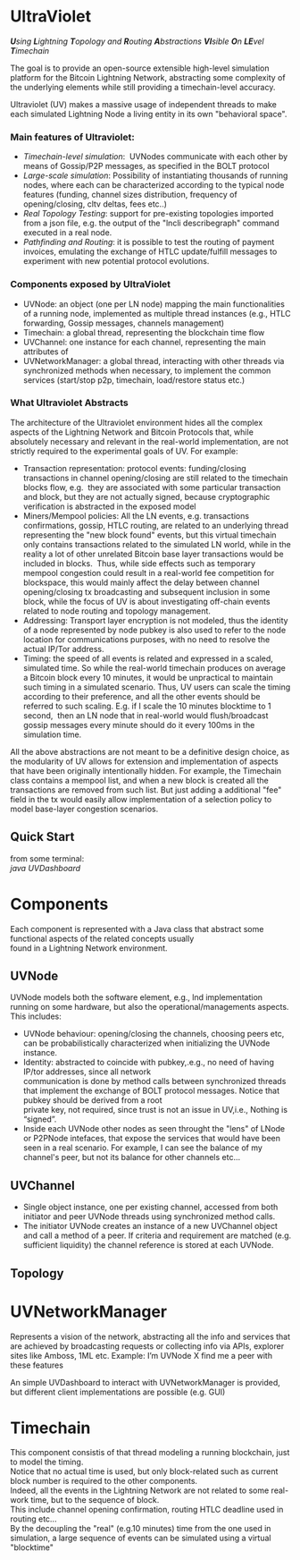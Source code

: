 # UltraViolet

_**U**sing **L**ightning **T**opology and **R**outing **A**bstractions **VI**sible **O**n **LE**vel **T**imechain_

The goal is to provide an open-source extensible high-level simulation platform for the Bitcoin Lightning Network, abstracting some complexity of the underlying elements while still providing a timechain-level accuracy.

Ultraviolet (UV) makes a massive usage of independent threads to make each simulated Lightning Node a living entity in its own "behavioral space".

### Main features of Ultraviolet:

*   _Timechain-level simulation_:  UVNodes communicate with each other by means of Gossip/P2P messages, as specified in the BOLT protocol
*   _Large-scale simulation_: Possibility of instantiating thousands of running nodes, where each can be characterized according to the typical node features (funding, channel sizes distribution, frequency of opening/closing, cltv deltas, fees etc..)
*   _Real Topology Testing_: support for pre-existing topologies imported from a json file, e.g. the output of the "lncli describegraph" command executed in a real node.
*   _Pathfinding and Routing_: it is possible to test the routing of payment invoices, emulating the exchange of HTLC update/fulfill messages to experiment with new potential protocol evolutions.

### Components exposed by UltraViolet

*   UVNode: an object (one per LN node) mapping the main functionalities of a running node, implemented as multiple thread instances (e.g., HTLC forwarding, Gossip messages, channels management)
*   Timechain: a global thread, representing the blockchain time flow
*   UVChannel: one instance for each channel, representing the main attributes of
*   UVNetworkManager: a global thread, interacting with other threads via synchronized methods when necessary, to implement the common services (start/stop p2p, timechain, load/restore status etc.)

### What Ultraviolet Abstracts

The architecture of the Ultraviolet environment hides all the complex aspects of the Lightning Network and Bitcoin Protocols that, while absolutely necessary and relevant in the real-world implementation, are not strictly required to the experimental goals of UV. For example:

*   Transaction representation: protocol events: funding/closing transactions in channel opening/closing are still related to the timechain blocks flow, e.g.  they are associated with some particular transaction and block, but they are not actually signed, because cryptographic verification is abstracted in the exposed model
*   Miners/Mempool policies: All the LN events, e.g. transactions confirmations, gossip, HTLC routing, are related to an underlying thread representing the "new block found" events, but this virtual timechain only contains transactions related to the simulated LN world, while in the reality a lot of other unrelated Bitcoin base layer transactions would be included in blocks.  Thus, while side effects such as temporary mempool congestion could result in a real-world fee competition for blockspace, this would mainly affect the delay between channel opening/closing tx broadcasting and subsequent inclusion in some block, while the focus of UV is about investigating off-chain events related to node routing and topology management.
*   Addressing: Transport layer encryption is not modeled, thus the identity of a node represented by node pubkey is also used to refer to the node location for communications purposes, with no need to resolve the actual IP/Tor address. 
*   Timing: the speed of all events is related and expressed in a scaled, simulated time. So while the real-world timechain produces on average a Bitcoin block every 10 minutes, it would be unpractical to maintain such timing in a simulated scenario. Thus, UV users can scale the timing according to their preference, and all the other events should be referred to such scaling. E.g. if I scale the 10 minutes blocktime to 1 second,  then an LN node that in real-world would flush/broadcast gossip messages every minute should do it every 100ms in the simulation time.

All the above abstractions are not meant to be a definitive design choice, as the modularity of UV allows for extension and implementation of aspects that have been originally intentionally hidden. For example, the Timechain class contains a mempool list, and when a new block is created all the transactions are removed from such list. But just adding a additional "fee" field in the tx would easily allow implementation of a selection policy to model base-layer congestion scenarios. 

## Quick Start

from some terminal:  
_java UVDashboard_

# Components

Each component is represented with a Java class that abstract some functional aspects of the related concepts usually  
found in a Lightning Network environment.

## UVNode

UVNode models both the software element, e.g., lnd implementation running on some hardware, but also the operational/managements aspects.  
This includes:

*   UVNode behaviour: opening/closing the channels, choosing peers etc, can be probabilistically characterized when initializing the UVNode instance.
*   Identity: abstracted to coincide with pubkey,.e.g., no need of having IP/tor addresses, since all network  
    communication is done by method calls between synchronized threads that implement the exchange of BOLT protocol messages. Notice that pubkey should be derived from a root  
    private key, not required, since trust is not an issue in UV,i.e., Nothing is “signed”.
*   Inside each UVNode other nodes as seen throught the "lens" of LNode or P2PNode intefaces, that expose the services that would have been seen in a real scenario. For example, I can see the balance of my channel's peer, but not its balance for other channels etc...

## UVChannel

*   Single object instance, one per existing channel, accessed from both initiator and peer UVNode threads using synchronized method calls.
*   The initiator UVNode creates an instance of a new UVChannel object and call a method of a peer. If criteria and requirement are matched (e.g. sufficient liquidity) the channel reference is stored at each UVNode.

## Topology

# UVNetworkManager

Represents a vision of the network, abstracting all the info and services that are achieved by broadcasting requests or collecting info via APIs, explorer sites like Amboss, 1ML etc. Example: I’m UVNode X find me a peer with these features

An simple UVDashboard to interact with UVNetworkManager is provided, but different client implementations are possible (e.g. GUI)

# Timechain

This component consistis of that thread modeling a running blockchain, just to model the timing.  
Notice that no actual time is used, but only block-related such as current block number is required to the other components.  
Indeed, all the events in the Lightning Network are not related to some real-work time, but to the sequence of block.  
This include channel opening confirmation, routing HTLC deadline used in routing etc...  
By the decoupling the "real" (e.g.10 minutes) time from the one used in simulation, a large sequence of events can be simulated using a virtual "blocktime"
